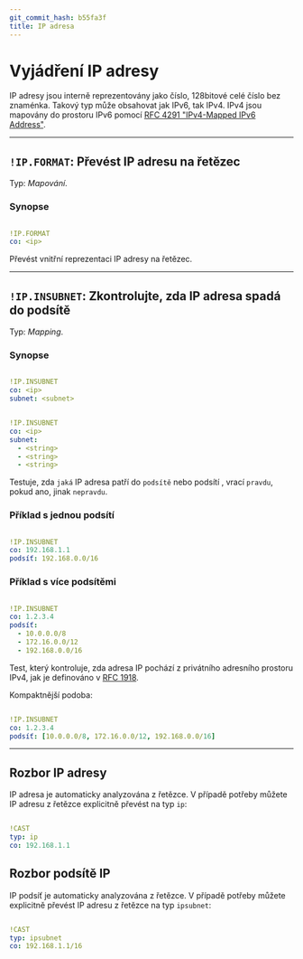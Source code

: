 ```yaml
---
git_commit_hash: b55fa3f
title: IP adresa
---
```


# Vyjádření IP adresy


IP adresy jsou interně reprezentovány jako číslo, 128bitové celé číslo bez znaménka.
Takový typ může obsahovat jak IPv6, tak IPv4.
IPv4 jsou mapovány do prostoru IPv6 pomocí [RFC 4291 "IPv4-Mapped IPv6 Address"](https://datatracker.ietf.org/doc/html/rfc4291#section-2.5.5.2).

--- 

## `!IP.FORMAT`: Převést IP adresu na řetězec  

Typ: _Mapování_.

### Synopse
```yaml

!IP.FORMAT
co: <ip>
```

Převést vnitřní reprezentaci IP adresy na řetězec.


--- 

## `!IP.INSUBNET`: Zkontrolujte, zda IP adresa spadá do podsítě 

Typ: _Mapping_.

### Synopse
```yaml

!IP.INSUBNET
co: <ip>
subnet: <subnet>
```
```yaml

!IP.INSUBNET
co: <ip>
subnet:
  - <string>
  - <string>
  - <string>
```

Testuje, zda `jaká` IP adresa patří do `podsítě` nebo podsítí , vrací `pravdu`, pokud ano, jinak `nepravdu`.

### Příklad s jednou podsítí
```yaml

!IP.INSUBNET
co: 192.168.1.1
podsíť: 192.168.0.0/16
```


### Příklad s více podsítěmi
```yaml

!IP.INSUBNET
co: 1.2.3.4
podsíť:
  - 10.0.0.0/8
  - 172.16.0.0/12
  - 192.168.0.0/16
```

Test, který kontroluje, zda adresa IP pochází z privátního adresního prostoru IPv4, jak je definováno v [RFC 1918](https://datatracker.ietf.org/doc/html/rfc1918).


Kompaktnější podoba:
```yaml

!IP.INSUBNET
co: 1.2.3.4
podsíť: [10.0.0.0/8, 172.16.0.0/12, 192.168.0.0/16]
```


---

## Rozbor IP adresy

IP adresa je automaticky analyzována z řetězce.
V případě potřeby můžete IP adresu z řetězce explicitně převést na typ `ip`:
```yaml

!CAST
typ: ip
co: 192.168.1.1
```


## Rozbor podsítě IP

IP podsíť je automaticky analyzována z řetězce.
V případě potřeby můžete explicitně převést IP adresu z řetězce na typ `ipsubnet`:
```yaml

!CAST
typ: ipsubnet
co: 192.168.1.1/16
```
